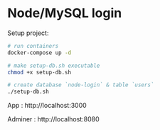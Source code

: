 # Node/MySQL login

Setup project:

```sh
# run containers
docker-compose up -d

# make setup-db.sh executable
chmod +x setup-db.sh

# create database `node-login` & table `users`
./setup-db.sh
```

App : http://localhost:3000

Adminer : http://localhost:8080
